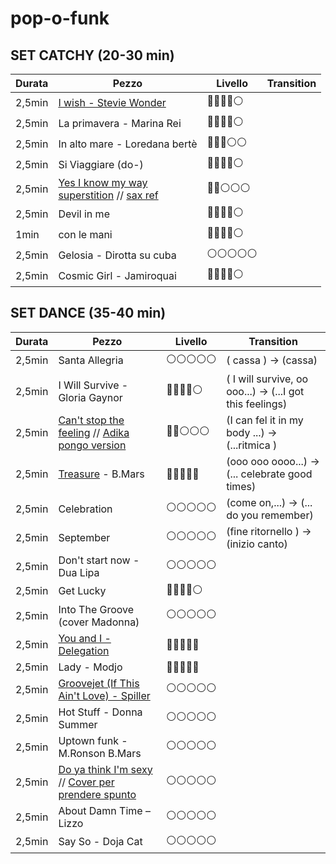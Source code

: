 # pop-o-funk


## SET CATCHY (20-30 min)


| Durata | Pezzo | Livello | Transition |
|--------|-------|---------|------------|
2,5min | [I wish - Stevie Wonder](https://youtu.be/8y_23ohvmoI?feature=shared)      | 🔵🔵🔵🔵⚪️
2,5min | La primavera - Marina Rei          | 🔵🔵🔵🔵⚪️
2,5min | In alto mare - Loredana bertè      | 🔵🔵🔵⚪️⚪️
2,5min | Si Viaggiare (do-)                 | 🔵🔵🔵🔵⚪️
2,5min | [Yes I know my way](https://www.youtube.com/watch?v=zNuQ_x5-JsI) <br>   [superstition](https://www.youtube.com/watch?v=ooVGZ-W14O8) // [sax ref](https://www.youtube.com/watch?v=0KyYntXJYDI)| 🔵🔵⚪️⚪️⚪️
2,5min | Devil in me                        | 🔵🔵🔵🔵⚪️
1min   | con le mani                        | 🔵🔵🔵🔵⚪️
2,5min | Gelosia - Dirotta su cuba          | ⚪️⚪️⚪️⚪️⚪️
2,5min | Cosmic Girl - Jamiroquai           | 🔵🔵🔵🔵⚪️

## SET DANCE (35-40 min)

| Durata | Pezzo | Livello | Transition |
|--------|-------|---------|------------
2,5min | Santa Allegria                    | ⚪️⚪️⚪️⚪️⚪️ | ( cassa ) -> (cassa)
2,5min | I Will Survive - Gloria Gaynor    | 🔵🔵🔵🔵⚪️ | ( I will survive, oo ooo...) -> (...I got this feelings)
2,5min | [Can't stop the feeling](https://www.youtube.com/watch?vru0K8uYEZWw) // [Adika pongo version](https://www.youtube.com/watch?app=desktop&v=JIlEocyaaRE)  | 🔵🔵⚪️⚪️⚪️ | (I can fel it in my body ...) -> (...ritmica )
2,5min | [Treasure](https://www.youtube.com/watch?v=lGMw-XGpcfw) - B.Mars                 | 🔵🔵🔵🔵🔵 | (ooo ooo oooo...) -> (... celebrate good times)
2,5min | Celebration                       | ⚪️⚪️⚪️⚪️⚪️ | (come on,...) -> (... do you remember)
2,5min | September                         | ⚪️⚪️⚪️⚪️⚪️ | (fine ritornello ) -> (inizio canto)
2,5min | Don't start now - Dua Lipa        | ⚪️⚪️⚪️⚪️⚪️ |
2,5min | Get Lucky                         | 🔵🔵🔵🔵⚪️ |
2,5min | Into The Groove (cover Madonna)   | ⚪️⚪️⚪️⚪️⚪️ |
2,5min | [You and I - Delegation](https://youtu.be/D6MMZfbJp3w?feature=shared)                       | 🔵🔵🔵🔵🔵 |
2,5min | Lady - Modjo                      | 🔵🔵🔵🔵🔵 |
2,5min | [Groovejet (If This Ain't Love) - Spiller](https://www.youtube.com/watch?v=VOdgbRx4ihQ)    | ⚪️⚪️⚪️⚪️⚪️ |
2,5min | Hot Stuff - Donna Summer          | ⚪️⚪️⚪️⚪️⚪️ |
2,5min | Uptown funk  - M.Ronson B.Mars    | ⚪️⚪️⚪️⚪️⚪️ |
2,5min | [Do ya think I'm sexy](https://www.youtube.com/watch?v=Hphwfq1wLJs) // [Cover per prendere spunto ](https://www.youtube.com/watch?v=G8xvVPoVMKo) | ⚪️⚪️⚪️⚪️⚪️ |
2,5min | About Damn Time – Lizzo           | ⚪️⚪️⚪️⚪️⚪️ |
2,5min | Say So - Doja Cat                 | ⚪️⚪️⚪️⚪️⚪️ |

  




